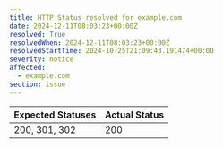```yaml
---
title: HTTP Status resolved for example.com
date: 2024-12-11T08:03:23+00:00Z
resolved: True
resolvedWhen: 2024-12-11T08:03:23+00:00Z
resolvedStartTime: 2024-10-25T21:09:43.191474+00:00
severity: notice
affected:
  - example.com
section: issue
---
```


| Expected Statuses | Actual Status  |
|-------------------|----------------|
| 200, 301, 302 | 200 |
